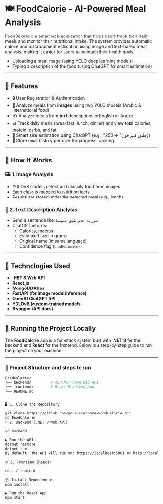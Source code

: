 # 🍽️ FoodCalorie - AI-Powered Meal Analysis

FoodCalorie is a smart web application that helps users track their daily meals and monitor their nutritional intake. The system provides automatic calorie and macronutrient estimation using image and text-based meal analysis, making it easier for users to maintain their health goals.

- Uploading a meal image (using YOLO deep learning models)
- Typing a description of the food (using ChatGPT for smart estimation)

---

## 🚀 Features

- 🔒 User Registration & Authentication
- 🍔 Analyze meals from **images** using two YOLO models (Arabic & International food)
- ✍️ Analyze meals from **text** descriptions in English or Arabic
- 📊 Track daily meals (breakfast, lunch, dinner) and view total calories, protein, carbs, and fat
- 🧠 Smart size estimation using ChatGPT (e.g., "طبق كبير فول" → 250g)
- 🧾 Store meal history per user for progress tracking

---

## 🧠 How It Works

### 🖼️ 1. Image Analysis
- YOLOv8 models detect and classify food from images
- Each class is mapped to nutrition facts
- Results are stored under the selected meal (e.g., lunch)

### 📝 2. Text Description Analysis
- Send a sentence like: `شوربة عدس طبق متوسط`
- ChatGPT returns:
  - Calories, macros
  - Estimated size in grams
  - Original name (in same language)
  - Confidence flag (`canEstimate`)

---

## 🧰 Technologies Used

- **.NET 8 Web API**
- **React.js**
- **MongoDB Atlas**
- **FastAPI (for image model inference)**
- **OpenAI ChatGPT API**
- **YOLOv8 (custom-trained models)**
- **Swagger (API docs)**

---


## 🚀 Running the Project Locally

The **FoodCalorie** app is a full-stack system built with **.NET 8** for the backend and **React** for the frontend. Below is a step-by-step guide to run the project on your machine.

---



### 📁 Project Structure and steps to run

```bash
FoodCalorie/
├── backend/         # ASP.NET Core Web API
├── frontend/        # React Frontend App
└── README.md


🖥️ 1. Clone the Repository

git clone https://github.com/your-username/FoodCalorie.git
cd FoodCalorie
🔧 2. Backend (.NET 8 Web API)

cd backend

▶️ Run the API
dotnet restore
dotnet run
By default, the API will run on: https://localhost:5001 or http://localhost:5000

🌐 3. Frontend (React)

cd ../frontend

📦 Install Dependencies
npm install

▶️ Run the React App
npm start


